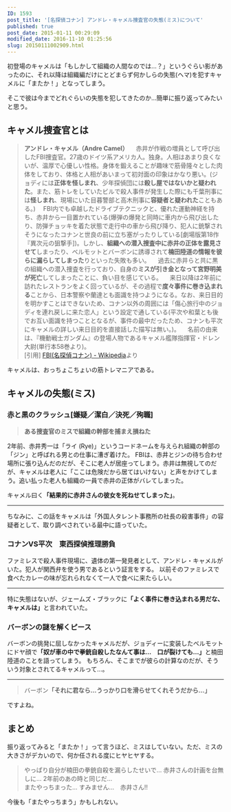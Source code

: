 ```yaml
---
ID: 1593
post_title: '[名探偵コナン] アンドレ・キャメル捜査官の失態(ミス)について'
published: true
post_date: 2015-01-11 00:29:09
modified_date: 2016-11-10 01:25:56
slug: 20150111002909.html
---
```

初登場のキャメルは「もしかして組織の人間なのでは…？」というぐらい影があったのに、それ以降は組織編だけにとどまらず何かしらの失態(ヘマ)を犯すキャメルに「またか！」となってしまう。

そこで彼は今までどれぐらいの失態を犯してきたのか…簡単に振り返ってみたいと思う。
<!--more-->

<h2>キャメル捜査官とは</h2>

<blockquote>
<b>アンドレ・キャメル（Andre Camel）</b> 
　赤井が作戦の増員として呼び出したFBI捜査官。27歳のドイツ系アメリカ人。独身。人相はあまり良くないが、温厚で心優しい性格。身体を鍛えることが趣味で筋骨隆々とした肉体をしており、体格と人相があいまって初対面の印象はかなり悪い。(ジョディには<strong>正体を怪しまれ</strong>、少年探偵団には<strong>殺し屋ではないかと疑われた</strong>。また、筋トレをしていたビルで殺人事件が発生した際にも千葉刑事には<strong>怪しまれ</strong>、現場にいた目暮警部と高木刑事に<strong>容疑者と疑われた</strong>こともある。) 
　FBI内でも卓越したドライブテクニックと、優れた運動神経を持ち、赤井から一目置かれている(爆弾の爆発と同時に車内から飛び出したり、防弾チョッキを着た状態で走行中の車から飛び降り、犯人に銃撃されそうになったコナンと世良の前に立ち塞がったりしている[劇場版第18作『異次元の狙撃手])。しかし、<strong>組織への潜入捜査中に赤井の正体を露見させて</strong>しまったり、ベルモットとバーボンに誘導されて<strong>楠田陸道の情報を彼らに漏らしてしまった</strong>りといった失敗も多い。 
　過去に赤井らと共に黒の組織への潜入捜査を行っており、自身の<strong>ミスが引き金となって宮野明美が死亡</strong>してしまったことに、負い目を感じている。 
　来日以降は2年前に訪れたレストランをよく回っているが、その過程で<strong>度々事件に巻き込まれる</strong>ことから、日本警察や蘭達とも面識を持つようになる。なお、来日目的を明かすことはできないため、コナン以外の周囲には「傷心旅行中のジョディを連れ戻しに来た恋人」という設定で通している(平次や和葉とも後でお互い面識を持つこととなるが、事件の最中だったため、コナンも平次にキャメルの詳しい来日目的を直接話した描写は無い。)。 
　名前の由来は、『機動戦士ガンダム』の登場人物であるキャメル艦隊指揮官・ドレン大尉(単行本58巻より)。
<footer>[引用] <a href="http://ja.wikipedia.org/wiki/FBI_%28%E5%90%8D%E6%8E%A2%E5%81%B5%E3%82%B3%E3%83%8A%E3%83%B3%29#.E3.83.A1.E3.83.B3.E3.83.90.E3.83.BC">FBI(名探偵コナン) - Wikipedia</a>より</footer>
</blockquote>

キャメルは、おっちょこちょいの筋トレマニアである。

<h2>キャメルの失態(ミス)</h2>

<h3>赤と黒のクラッシュ[嫌疑／潔白／決死／殉職]</h3>

<blockquote>
  <strong>ある捜査官のミスで組織の幹部を捕まえ損ねた</strong>
</blockquote>

2年前、赤井秀一は「ライ (Rye)」というコードネームを与えられ組織の幹部の「ジン」と呼ばれる男との仕事に漕ぎ着けた。 
FBIは、赤井とジンの待ち合わせ場所に張り込んだのだが、そこに老人が居座ってしまう。赤井は無視してのだが、キャメルは老人に「ここは危険だから居てはいけない」と声をかけてしまう。追い払った老人も組織の一員で赤井の正体がバレてしまった。

キャメル曰く<strong>「結果的に赤井さんの彼女を死ねせてしまった」</strong>。

<hr />

ちなみに、この話をキャメルは「外国人タレント事務所の社長の殺害事件」の容疑者として、取り調べされている最中に語っていた。

<h3>コナンVS平次　東西探偵推理勝負</h3>

ファミレスで殺人事件現場に、遺体の第一発見者として、アンドレ・キャメルがいた。犯人が関西弁を使う男であるという証言をする。 
以前そのファミレスで食べたカレーの味が忘れられなくて一人で食べに来たらしい。

<hr />

特に失態はないが、ジェームズ・ブラックに<strong>「よく事件に巻き込まれる男だな、キャメルは」</strong>と言われていた。

<h3>バーボンの謎を解くピース</h3>

バーボンの挑発に屈しなかったキャメルだが、ジョディーに変装したベルモットにドヤ顔で<strong>「奴が車の中で拳銃自殺したなんて事は…　口が裂けても…」</strong>と楠田陸道のことを語ってしまう。 
もちろん、そこまでが彼らの計算なのだが、そういう対象とされてるキャメルって…。

<hr />

<blockquote>
  バーボン<strong>「それに君なら…うっかり口を滑らせてくれそうだから…」</strong>
</blockquote>

ですよね。

<h2>まとめ</h2>

振り返ってみると「またか！」って言うほど、ミスはしていない。ただ、ミスの大きさがデカいので、何か任される度にヒヤヒヤする。

<blockquote>
  やっぱり自分が楠田の拳銃自殺を漏らしたせいで… 
  赤井さんの計画を台無しに… 
  2年前のあの時と同じだ…
  <br />
  またやっちまった… 
  すみません…　赤井さん!!
</blockquote>

今後も「またやっちまう」かもしれない。